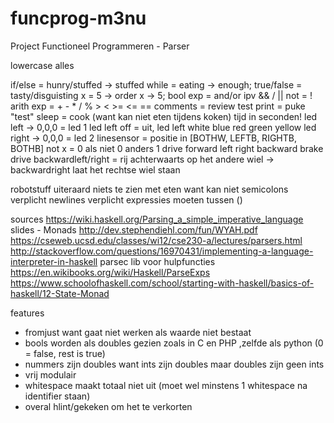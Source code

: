 # funcprog-m3nu
Project Functioneel Programmeren - Parser

lowercase alles

if/else = hunry/stuffed -> stuffed
while = eating -> enough;
true/false = tasty/disguisting
x = 5    -> order x -> 5;
bool exp = and/or ipv && / || not = !
arith exp = + - * / % > < >= <= ==
comments = review test
print = puke "test"
sleep = cook (want kan niet eten tijdens koken) tijd in seconden!
led left -> 0,0,0 = led 1    led left off = uit, led left white blue red green yellow
led right -> 0,0,0 = led 2
linesensor = positie in [BOTHW, LEFTB, RIGHTB, BOTHB]
not x = 0 als niet 0 anders 1
drive forward left right backward brake
drive backwardleft/right = rij achterwaarts op het andere wiel
  -> backwardright laat het rechtse wiel staan

robotstuff uiteraard niets te zien met eten want kan niet
semicolons verplicht
newlines verplicht
expressies moeten tussen ()

sources
https://wiki.haskell.org/Parsing_a_simple_imperative_language
slides - Monads
http://dev.stephendiehl.com/fun/WYAH.pdf
https://cseweb.ucsd.edu/classes/wi12/cse230-a/lectures/parsers.html
http://stackoverflow.com/questions/16970431/implementing-a-language-interpreter-in-haskell
parsec lib voor hulpfuncties
https://en.wikibooks.org/wiki/Haskell/ParseExps
https://www.schoolofhaskell.com/school/starting-with-haskell/basics-of-haskell/12-State-Monad

features
- fromjust want gaat niet werken als waarde niet bestaat
- bools worden als doubles gezien zoals in C en PHP ,zelfde als python (0 = false, rest is true)
- nummers zijn doubles want ints zijn doubles maar doubles zijn geen ints
- vrij modulair
- whitespace maakt totaal niet uit (moet wel minstens 1 whitespace na identifier staan)
- overal hlint/gekeken om het te verkorten
